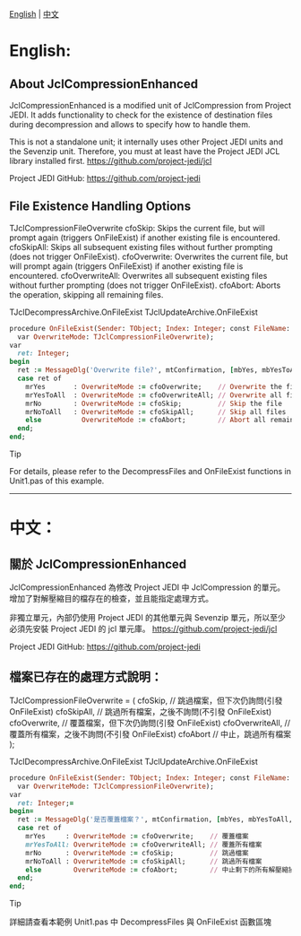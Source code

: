 [English](#English:) | [中文](#中文：)

# English:
## About JclCompressionEnhanced
JclCompressionEnhanced is a modified unit of JclCompression from Project JEDI. 
It adds functionality to check for the existence of destination files during decompression and allows to specify how to handle them.

This is not a standalone unit; it internally uses other Project JEDI units and the Sevenzip unit.
Therefore, you must at least have the Project JEDI JCL library installed first.
https://github.com/project-jedi/jcl

Project JEDI GitHub: https://github.com/project-jedi


## File Existence Handling Options
TJclCompressionFileOverwrite
cfoSkip: Skips the current file, but will prompt again (triggers OnFileExist) if another existing file is encountered.
cfoSkipAll: Skips all subsequent existing files without further prompting (does not trigger OnFileExist).
cfoOverwrite: Overwrites the current file, but will prompt again (triggers OnFileExist) if another existing file is encountered.
cfoOverwriteAll: Overwrites all subsequent existing files without further prompting (does not trigger OnFileExist).
cfoAbort: Aborts the operation, skipping all remaining files.

TJclDecompressArchive.OnFileExist
TJclUpdateArchive.OnFileExist
```ruby
procedure OnFileExist(Sender: TObject; Index: Integer; const FileName: TFileName; 
  var OverwriteMode: TJclCompressionFileOverwrite);
var
  ret: Integer;
begin
  ret := MessageDlg('Overwrite file?', mtConfirmation, [mbYes, mbYesToAll, mbNo, mbNoToAll, mbCancel], 0, mbIgnore);
  case ret of
    mrYes       : OverwriteMode := cfoOverwrite;    // Overwrite the file
    mrYesToAll  : OverwriteMode := cfoOverwriteAll; // Overwrite all files
    mrNo        : OverwriteMode := cfoSkip;         // Skip the file
    mrNoToAll   : OverwriteMode := cfoSkipAll;      // Skip all files
    else          OverwriteMode := cfoAbort;        // Abort all remaining decompression operations
  end;
end;
```
> [!TIP]
> For details, please refer to the DecompressFiles and OnFileExist functions in Unit1.pas of this example.

***
# 中文：
## 關於 JclCompressionEnhanced

JclCompressionEnhanced 為修改 Project JEDI 中 JclCompression 的單元。
增加了對解壓縮目的檔存在的檢查，並且能指定處理方式。

非獨立單元，內部仍使用 Project JEDI 的其他單元與 Sevenzip 單元，所以至少必須先安裝 Project JEDI 的 jcl 單元庫。
https://github.com/project-jedi/jcl

Project JEDI GitHub: https://github.com/project-jedi


## 檔案已存在的處理方式說明：
TJclCompressionFileOverwrite = (
  cfoSkip,         // 跳過檔案，但下次仍詢問(引發 OnFileExist)
  cfoSkipAll,      // 跳過所有檔案，之後不詢問(不引發 OnFileExist)
  cfoOverwrite,    // 覆蓋檔案，但下次仍詢問(引發 OnFileExist)
  cfoOverwriteAll, // 覆蓋所有檔案，之後不詢問(不引發 OnFileExist)
  cfoAbort         // 中止，跳過所有檔案
);

TJclDecompressArchive.OnFileExist
TJclUpdateArchive.OnFileExist
```ruby
procedure OnFileExist(Sender: TObject; Index: Integer; const FileName: TFileName; 
  var OverwriteMode: TJclCompressionFileOverwrite);
var
  ret: Integer;=
begin=
  ret := MessageDlg('是否覆蓋檔案？', mtConfirmation, [mbYes, mbYesToAll, mbNo, mbNoToAll, mbCancel], 0, mbIgnore);
  case ret of
    mrYes     : OverwriteMode := cfoOverwrite;    // 覆蓋檔案
    mrYesToAll: OverwriteMode := cfoOverwriteAll; // 覆蓋所有檔案
    mrNo      : OverwriteMode := cfoSkip;         // 跳過檔案
    mrNoToAll : OverwriteMode := cfoSkipAll;      // 跳過所有檔案
    else        OverwriteMode := cfoAbort;        // 中止剩下的所有解壓縮操作
  end;
end;
```
> [!TIP]
> 詳細請查看本範例 Unit1.pas 中 DecompressFiles 與 OnFileExist 函數區塊
